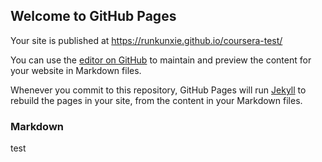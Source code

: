 ## Welcome to GitHub Pages

Your site is published at https://runkunxie.github.io/coursera-test/

You can use the [editor on GitHub](https://github.com/RunkunXie/coursera-test/edit/master/README.md) to maintain and preview the content for your website in Markdown files.

Whenever you commit to this repository, GitHub Pages will run [Jekyll](https://jekyllrb.com/) to rebuild the pages in your site, from the content in your Markdown files.

### Markdown
test
